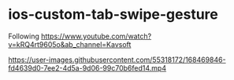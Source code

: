 # ios-custom-tab-swipe-gesture

Following https://www.youtube.com/watch?v=kRQ4rt9605o&ab_channel=Kavsoft


https://user-images.githubusercontent.com/55318172/168469846-fd4639d0-7ee2-4d5a-9d06-99c70b6fed14.mp4

